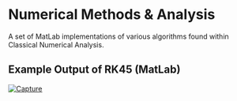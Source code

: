 # Numerical Methods & Analysis
A set of MatLab implementations of various algorithms found within Classical Numerical Analysis.

## Example Output of RK45 (MatLab)
[![Capture](https://github.com/shabab-kabir/Numerical_Methods/assets/126777449/02f22b9a-a684-4503-a6cf-b5f0d67ea92b)](https://github.com/shabab-kabir/Numerical_Methods/assets/126777449/02f22b9a-a684-4503-a6cf-b5f0d67ea92b)



